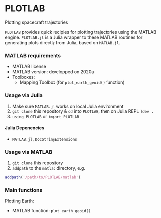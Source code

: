 # PLOTLAB
Plotting spacecraft trajectories

`PLOTLAB` provides quick recipies for plotting trajectories using the MATLAB engine.
`PLOTLAB.jl` is a Julia wrapper to these MATLAB routines for generating plots directly from Julia, based on `MATLAB.jl`. 


### MATLAB requirements

- MATLAB license
- MATLAB version: developped on 2020a
- Toolboxes: 
	- Mapping Toolbox (for `plot_earth_geoid()` function)


### Usage via Julia

1. Make sure `MATLAB.jl` works on local Julia environment
2. `git clone` this repository & `cd` into `PLOTLAB`, then on Julia REPL `]dev .`
3. `using PLOTLAB` or `import PLOTLAB`

#### Julia Depenencies
- `MATLAB.jl`, `DocStringExtensions`


### Usage via MATLAB

1. `git clone` this repository
2. `addpath` to the `matlab` directory, e.g.

```matlab
addpath('/path/to/PLOTLAB/matlab')
```


### Main functions

Plotting Earth: 

- MATLAB function: `plot_earth_geoid()`